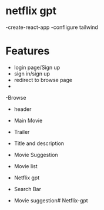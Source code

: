 # netflix gpt 
-create-react-app
-confligure tailwind

# Features



- login page/Sign up
 - sign in/sign up
 - redirect to browse page
-
-Browse
 - header
 - Main Movie
  - Trailer
  - Title and description
  - Movie Suggestion
  - Movie list

- Netflix gpt
 - Search Bar
 - Movie suggestion# Netflix-gpt

